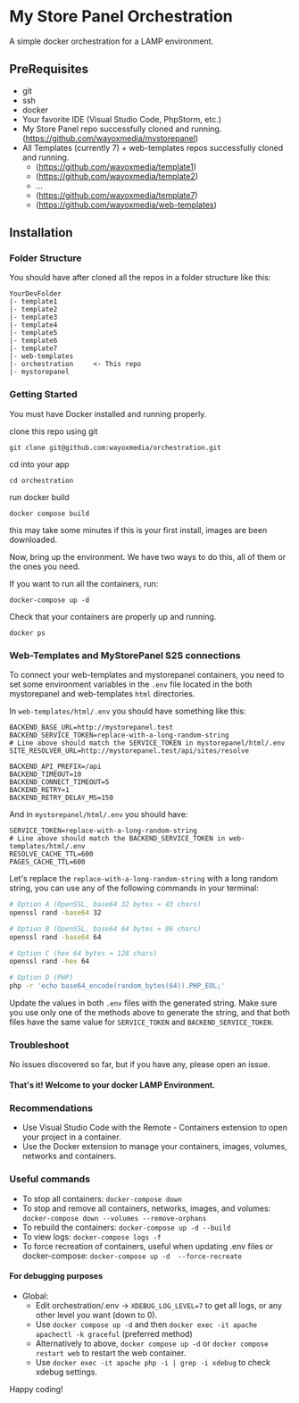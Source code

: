 # My Store Panel Orchestration
A simple docker orchestration for a LAMP environment.

## PreRequisites

* git
* ssh
* docker
* Your favorite IDE (Visual Studio Code, PhpStorm, etc.)
* My Store Panel repo successfully cloned and running. (https://github.com/wayoxmedia/mystorepanel)
* All Templates (currently 7) + web-templates repos successfully cloned and running.
  * (https://github.com/wayoxmedia/template1)
  * (https://github.com/wayoxmedia/template2)
  * ...
  * (https://github.com/wayoxmedia/template7)
  * (https://github.com/wayoxmedia/web-templates)

## Installation

### Folder Structure

You should have after cloned all the repos in a folder structure like this:

    YourDevFolder
    |- template1
    |- template2
    |- template3
    |- template4
    |- template5
    |- template6
    |- template7
    |- web-templates
    |- orchestration     <- This repo
    |- mystorepanel

### Getting Started

You must have Docker installed and running properly.

clone this repo using git

`git clone git@github.com:wayoxmedia/orchestration.git`

cd into your app

`cd orchestration`

run docker build

`docker compose build`

this may take some minutes if this is your first install, images are been downloaded.

Now, bring up the environment. We have two ways to do this, all of them or the ones you need.

If you want to run all the containers, run:

`docker-compose up -d`

Check that your containers are properly up and running.

`docker ps`

### Web-Templates and MyStorePanel S2S connections
To connect your web-templates and mystorepanel containers, you need to set some environment variables in the `.env` file located in the both mystorepanel and web-templates `html` directories.

In `web-templates/html/.env` you should have something like this:

```dotenv
BACKEND_BASE_URL=http://mystorepanel.test
BACKEND_SERVICE_TOKEN=replace-with-a-long-random-string
# Line above should match the SERVICE_TOKEN in mystorepanel/html/.env
SITE_RESOLVER_URL=http://mystorepanel.test/api/sites/resolve

BACKEND_API_PREFIX=/api
BACKEND_TIMEOUT=10
BACKEND_CONNECT_TIMEOUT=5
BACKEND_RETRY=1
BACKEND_RETRY_DELAY_MS=150
```

And in `mystorepanel/html/.env` you should have:

```dotenv
SERVICE_TOKEN=replace-with-a-long-random-string
# Line above should match the BACKEND_SERVICE_TOKEN in web-templates/html/.env
RESOLVE_CACHE_TTL=600
PAGES_CACHE_TTL=600
```

Let's replace the `replace-with-a-long-random-string` with a long random string, you can use any of the following commands in your terminal:

```bash
# Option A (OpenSSL, base64 32 bytes ≈ 43 chars)
openssl rand -base64 32

# Option B (OpenSSL, base64 64 bytes ≈ 86 chars)
openssl rand -base64 64

# Option C (hex 64 bytes ≈ 128 chars)
openssl rand -hex 64

# Option D (PHP)
php -r 'echo base64_encode(random_bytes(64)).PHP_EOL;'
```
Update the values in both `.env` files with the generated string. Make sure you use only one of the methods above to generate the string, and that both files have the same value for `SERVICE_TOKEN` and `BACKEND_SERVICE_TOKEN`.

### Troubleshoot

No issues discovered so far, but if you have any, please open an issue.

#### That's it! Welcome to your docker LAMP Environment.

### Recommendations

* Use Visual Studio Code with the Remote - Containers extension to open your project in a container.
* Use the Docker extension to manage your containers, images, volumes, networks and containers.

### Useful commands
* To stop all containers: `docker-compose down`
* To stop and remove all containers, networks, images, and volumes: `docker-compose down --volumes --remove-orphans`
* To rebuild the containers: `docker-compose up -d --build`
* To view logs: `docker-compose logs -f`
* To force recreation of containers, useful when updating .env files or docker-compose: `docker-compose up -d 
--force-recreate`

#### For debugging purposes

* Global:
  * Edit orchestration/.env → `XDEBUG_LOG_LEVEL=7` to get all logs, or any other level you want (down to 0).
  * Use `docker compose up -d` and then `docker exec -it apache apachectl -k graceful` (preferred method)
  * Alternatively to above, `docker compose up -d` or `docker compose restart web` to restart the web container.
  * Use `docker exec -it apache php -i | grep -i xdebug` to check xdebug settings.

Happy coding!

